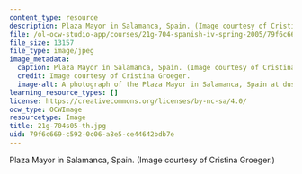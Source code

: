 ```yaml
---
content_type: resource
description: Plaza Mayor in Salamanca, Spain. (Image courtesy of Cristina Groeger.)
file: /ol-ocw-studio-app/courses/21g-704-spanish-iv-spring-2005/79f6c669c5920c06a8e5ce44642bdb7e_21g-704s05-th.jpg
file_size: 13157
file_type: image/jpeg
image_metadata:
  caption: Plaza Mayor in Salamanca, Spain. (Image courtesy of Cristina Groeger.)
  credit: Image courtesy of Cristina Groeger.
  image-alt: A photograph of the Plaza Mayor in Salamanca, Spain at dusk.
learning_resource_types: []
license: https://creativecommons.org/licenses/by-nc-sa/4.0/
ocw_type: OCWImage
resourcetype: Image
title: 21g-704s05-th.jpg
uid: 79f6c669-c592-0c06-a8e5-ce44642bdb7e
---
```

Plaza Mayor in Salamanca, Spain. (Image courtesy of Cristina Groeger.)